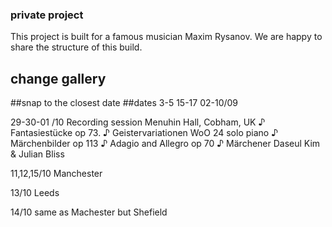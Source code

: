 ### private project

This project is built for a famous musician Maxim Rysanov.
We are happy to share the structure of this build.

## change gallery

##snap to the closest date
##dates 3-5 15-17
02-10/09

29-30-01 /10 Recording session
Menuhin Hall, Cobham, UK
♪ Fantasiestücke op 73.
♪ Geistervariationen WoO 24 solo piano
♪ Märchenbilder op 113
♪ Adagio and Allegro op 70
♪ Märchener
Daseul Kim & Julian Bliss


11,12,15/10 Manchester

13/10 Leeds

14/10 same as Machester but Shefield



